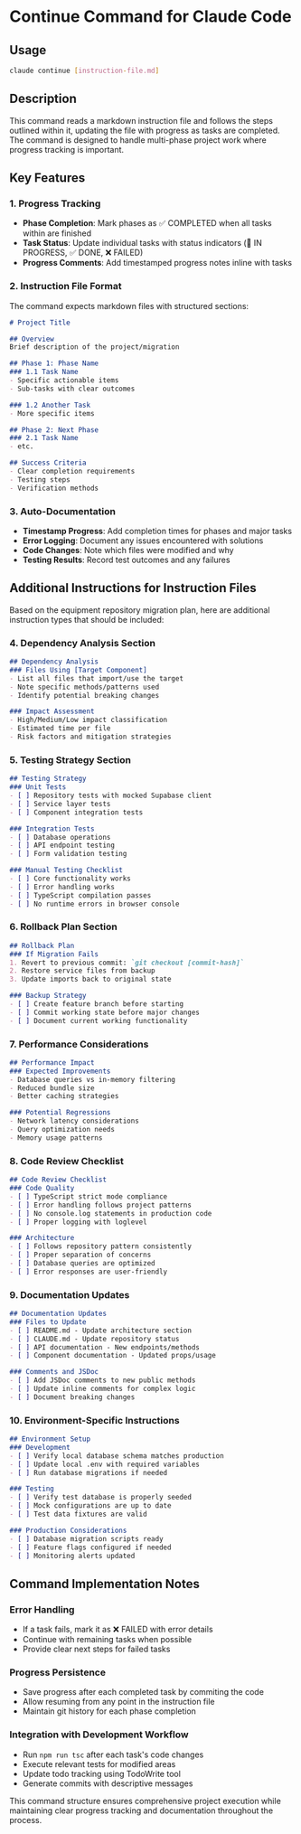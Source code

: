 # Continue Command for Claude Code

## Usage
```bash
claude continue [instruction-file.md]
```

## Description
This command reads a markdown instruction file and follows the steps outlined within it, updating the file with progress as tasks are completed. The command is designed to handle multi-phase project work where progress tracking is important.

## Key Features

### 1. Progress Tracking
- **Phase Completion**: Mark phases as ✅ COMPLETED when all tasks within are finished
- **Task Status**: Update individual tasks with status indicators (🔄 IN PROGRESS, ✅ DONE, ❌ FAILED)
- **Progress Comments**: Add timestamped progress notes inline with tasks

### 2. Instruction File Format
The command expects markdown files with structured sections:

```markdown
# Project Title

## Overview
Brief description of the project/migration

## Phase 1: Phase Name
### 1.1 Task Name
- Specific actionable items
- Sub-tasks with clear outcomes

### 1.2 Another Task
- More specific items

## Phase 2: Next Phase
### 2.1 Task Name
- etc.

## Success Criteria
- Clear completion requirements
- Testing steps
- Verification methods
```

### 3. Auto-Documentation
- **Timestamp Progress**: Add completion times for phases and major tasks
- **Error Logging**: Document any issues encountered with solutions
- **Code Changes**: Note which files were modified and why
- **Testing Results**: Record test outcomes and any failures

## Additional Instructions for Instruction Files

Based on the equipment repository migration plan, here are additional instruction types that should be included:

### 4. **Dependency Analysis Section**
```markdown
## Dependency Analysis
### Files Using [Target Component]
- List all files that import/use the target
- Note specific methods/patterns used
- Identify potential breaking changes

### Impact Assessment
- High/Medium/Low impact classification
- Estimated time per file
- Risk factors and mitigation strategies
```

### 5. **Testing Strategy Section**
```markdown
## Testing Strategy
### Unit Tests
- [ ] Repository tests with mocked Supabase client
- [ ] Service layer tests
- [ ] Component integration tests

### Integration Tests
- [ ] Database operations
- [ ] API endpoint testing
- [ ] Form validation testing

### Manual Testing Checklist
- [ ] Core functionality works
- [ ] Error handling works
- [ ] TypeScript compilation passes
- [ ] No runtime errors in browser console
```

### 6. **Rollback Plan Section**
```markdown
## Rollback Plan
### If Migration Fails
1. Revert to previous commit: `git checkout [commit-hash]`
2. Restore service files from backup
3. Update imports back to original state

### Backup Strategy
- [ ] Create feature branch before starting
- [ ] Commit working state before major changes
- [ ] Document current working functionality
```

### 7. **Performance Considerations**
```markdown
## Performance Impact
### Expected Improvements
- Database queries vs in-memory filtering
- Reduced bundle size
- Better caching strategies

### Potential Regressions
- Network latency considerations
- Query optimization needs
- Memory usage patterns
```

### 8. **Code Review Checklist**
```markdown
## Code Review Checklist
### Code Quality
- [ ] TypeScript strict mode compliance
- [ ] Error handling follows project patterns
- [ ] No console.log statements in production code
- [ ] Proper logging with loglevel

### Architecture
- [ ] Follows repository pattern consistently
- [ ] Proper separation of concerns
- [ ] Database queries are optimized
- [ ] Error responses are user-friendly
```

### 9. **Documentation Updates**
```markdown
## Documentation Updates
### Files to Update
- [ ] README.md - Update architecture section
- [ ] CLAUDE.md - Update repository status
- [ ] API documentation - New endpoints/methods
- [ ] Component documentation - Updated props/usage

### Comments and JSDoc
- [ ] Add JSDoc comments to new public methods
- [ ] Update inline comments for complex logic
- [ ] Document breaking changes
```

### 10. **Environment-Specific Instructions**
```markdown
## Environment Setup
### Development
- [ ] Verify local database schema matches production
- [ ] Update local .env with required variables
- [ ] Run database migrations if needed

### Testing
- [ ] Verify test database is properly seeded
- [ ] Mock configurations are up to date
- [ ] Test data fixtures are valid

### Production Considerations
- [ ] Database migration scripts ready
- [ ] Feature flags configured if needed
- [ ] Monitoring alerts updated
```

## Command Implementation Notes

### Error Handling
- If a task fails, mark it as ❌ FAILED with error details
- Continue with remaining tasks when possible
- Provide clear next steps for failed tasks

### Progress Persistence
- Save progress after each completed task by commiting the code
- Allow resuming from any point in the instruction file
- Maintain git history for each phase completion

### Integration with Development Workflow
- Run `npm run tsc` after each task's code changes
- Execute relevant tests for modified areas
- Update todo tracking using TodoWrite tool
- Generate commits with descriptive messages

This command structure ensures comprehensive project execution while maintaining clear progress tracking and documentation throughout the process.